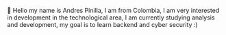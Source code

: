  👋 Hello my name is Andres Pinilla,
 I am from Colombia,
 I am very interested in development in the technological area,
 I am currently studying analysis and development,
 my goal is to learn backend and cyber security
:) 
